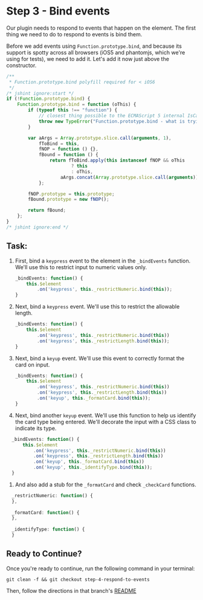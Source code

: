 # Step 3 - Bind events

Our plugin needs to respond to events that happen on the element. The first thing we need to do to respond to events is bind them.

Before we add events using `Function.prototype.bind`, and because its support is spotty across all browsers (iOS5 and phantomjs, which we're using for tests), we need to add it. Let's add it now just above the constructor.

```js
/**
 * Function.prototype.bind polyfill required for < iOS6
 */
/* jshint ignore:start */
if (!Function.prototype.bind) {
    Function.prototype.bind = function (oThis) {
        if (typeof this !== "function") {
            // closest thing possible to the ECMAScript 5 internal IsCallable function
            throw new TypeError("Function.prototype.bind - what is trying to be bound is not callable");
        }

        var aArgs = Array.prototype.slice.call(arguments, 1),
            fToBind = this,
            fNOP = function () {},
            fBound = function () {
                return fToBind.apply(this instanceof fNOP && oThis
                        ? this
                        : oThis,
                    aArgs.concat(Array.prototype.slice.call(arguments)));
            };

        fNOP.prototype = this.prototype;
        fBound.prototype = new fNOP();

        return fBound;
    };
}
/* jshint ignore:end */
```

## Task:

1. First, bind a `keypress` event to the element in the `_bindEvents` function. We'll use this to restrict input to numeric values only. 

    ```js
    _bindEvents: function() {
        this.$element
            .on('keypress', this._restrictNumeric.bind(this));
    }
    ```
    
1. Next, bind a `keypress` event. We'll use this to restrict the allowable length.

    ```js
    _bindEvents: function() {
        this.$element
            .on('keypress', this._restrictNumeric.bind(this))
            .on('keypress', this._restrictLength.bind(this));
    }
    ```

1. Next, bind a `keyup` event. We'll use this event to correctly format the card on input. 

    ```js
    _bindEvents: function() {
        this.$element
            .on('keypress', this._restrictNumeric.bind(this))
            .on('keypress', this._restrictLength.bind(this))
            .on('keyup', this._formatCard.bind(this));
    }
    ```
  
1. Next, bind another `keyup` event. We'll use this function to help us identify the card type being entered. We'll decorate the input with a CSS class to indicate its type.

  ```js
    _bindEvents: function() {
        this.$element
            .on('keypress', this._restrictNumeric.bind(this))
            .on('keypress', this._restrictLength.bind(this))
            .on('keyup', this._formatCard.bind(this))
            .on('keyup', this._identifyType.bind(this));
    }
  ```
  
1. And also add a stub for the `_formatCard` and check `_checkCard` functions.

  ```js
    _restrictNumeric: function() {
    },
    
    _formatCard: function() {
    },
    
    _identifyType: function() {
    }
  ```

## Ready to Continue?

Once you're ready to continue, run the following command in your terminal:

```cli
git clean -f && git checkout step-4-respond-to-events
```

Then, follow the directions in that branch's [README](https://github.com/mobify/workshops--building-a-plugin/blob/step-4-respond-to-events/README.md)
